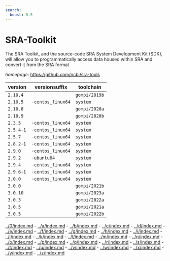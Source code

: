 ```yaml
---
search:
  boost: 0.5
---
```

# SRA-Toolkit

The SRA Toolkit, and the source-code SRA System Development  Kit (SDK), will allow you to programmatically access data housed within SRA  and convert it from the SRA format

*homepage*: <https://github.com/ncbi/sra-tools>

version | versionsuffix | toolchain
--------|---------------|----------
``2.10.4`` |  | ``gompi/2019b``
``2.10.5`` | ``-centos_linux64`` | ``system``
``2.10.8`` |  | ``gompi/2020a``
``2.10.9`` |  | ``gompi/2020b``
``2.3.5`` | ``-centos_linux64`` | ``system``
``2.5.4-1`` | ``-centos_linux64`` | ``system``
``2.5.7`` | ``-centos_linux64`` | ``system``
``2.8.2-1`` | ``-centos_linux64`` | ``system``
``2.9.0`` | ``-centos_linux64`` | ``system``
``2.9.2`` | ``-ubuntu64`` | ``system``
``2.9.4`` | ``-centos_linux64`` | ``system``
``2.9.6-1`` | ``-centos_linux64`` | ``system``
``3.0.0`` | ``-centos_linux64`` | ``system``
``3.0.0`` |  | ``gompi/2021b``
``3.0.10`` |  | ``gompi/2023a``
``3.0.3`` |  | ``gompi/2022a``
``3.0.5`` |  | ``gompi/2021a``
``3.0.5`` |  | ``gompi/2022b``

[../0/index.md](0) - [../a/index.md](a) - [../b/index.md](b) - [../c/index.md](c) - [../d/index.md](d) - [../e/index.md](e) - [../f/index.md](f) - [../g/index.md](g) - [../h/index.md](h) - [../i/index.md](i) - [../j/index.md](j) - [../k/index.md](k) - [../l/index.md](l) - [../m/index.md](m) - [../n/index.md](n) - [../o/index.md](o) - [../p/index.md](p) - [../q/index.md](q) - [../r/index.md](r) - [../s/index.md](s) - [../t/index.md](t) - [../u/index.md](u) - [../v/index.md](v) - [../w/index.md](w) - [../x/index.md](x) - [../y/index.md](y) - [../z/index.md](z)

